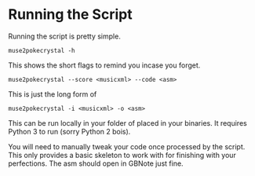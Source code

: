# Running the Script

Running the script is pretty simple.

```
muse2pokecrystal -h
```
This shows the short flags to remind you incase you forget.


```
muse2pokecrystal --score <musicxml> --code <asm>
```
This is just the long form of
```
muse2pokecrystal -i <musicxml> -o <asm>
```

This can be run locally in your folder of placed in your binaries.
It requires Python 3 to run (sorry Python 2 bois).

You will need to manually tweak your code once processed by the script.
This only provides a basic skeleton to work with for finishing with your perfections.
The asm should open in GBNote just fine.
